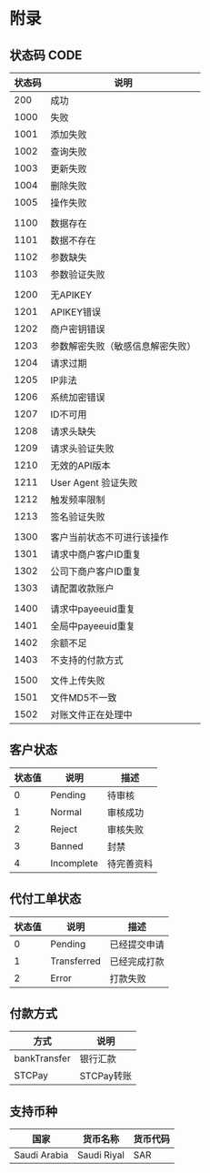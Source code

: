 # 附录

## 状态码 CODE

| 状态码 | 说明                             |
| ------ | -------------------------------- |
| 200    | 成功                             |
| 1000   | 失败                             |
| 1001   | 添加失败                         |
| 1002   | 查询失败                         |
| 1003   | 更新失败                         |
| 1004   | 删除失败                         |
| 1005   | 操作失败                         |
|  |  |
| 1100   | 数据存在                         |
| 1101   | 数据不存在                       |
| 1102   | 参数缺失                         |
| 1103   | 参数验证失败                     |
|  |  |
| 1200   | 无APIKEY                         |
| 1201   | APIKEY错误                       |
| 1202   | 商户密钥错误                     |
| 1203   | 参数解密失败（敏感信息解密失败） |
| 1204   | 请求过期                         |
| 1205   | IP非法                           |
| 1206   | 系统加密错误                     |
| 1207   | ID不可用                         |
| 1208   | 请求头缺失                       |
| 1209   | 请求头验证失败                   |
| 1210   | 无效的API版本                    |
| 1211   | User Agent 验证失败              |
| 1212   | 触发频率限制                      |
| 1213   | 签名验证失败                     |
|  |  |
| 1300   | 客户当前状态不可进行该操作       |
| 1301   | 请求中商户客户ID重复       |
| 1302   | 公司下商户客户ID重复       |
| 1303   | 请配置收款账户      |
|  |  |
| 1400   | 请求中payeeuid重复               |
| 1401   | 全局中payeeuid重复               |
| 1402   | 余额不足               |
| 1403   | 不支持的付款方式             |
|  |  |
| 1500   | 文件上传失败                     |
| 1501   | 文件MD5不一致                     |
| 1502   | 对账文件正在处理中                  |

## 客户状态

| 状态值 | 说明       | 描述       |
| ---- | ---------- | ---------- |
| 0    | Pending     | 待审核     |
| 1    | Normal   | 审核成功   |
| 2    | Reject   | 审核失败   |
| 3    | Banned       | 封禁       |
| 4    | Incomplete | 待完善资料 |


## 代付工单状态

| 状态值 | 说明         | 描述       |
| ---- | ------------ | ------------ |
| 0    | Pending | 已经提交申请 |
| 1    | Transferred | 已经完成打款 |
| 2    | Error    | 打款失败    |

## 付款方式
| 方式 | 说明         |
| ---- | ------------ |
| bankTransfer   | 银行汇款 |
| STCPay    | STCPay转账 |

## 支持币种
| 国家 | 货币名称         | 货币代码|
| ---- | ------------ | ------------ |
| Saudi Arabia    | Saudi Riyal | SAR |
